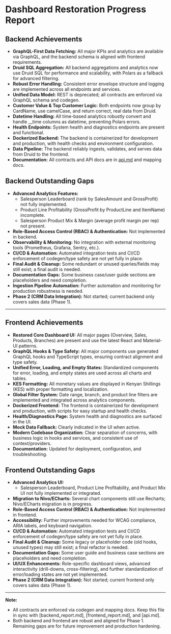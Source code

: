 # Dashboard Restoration Progress Report

## Backend Achievements

- **GraphQL-First Data Fetching:** All major KPIs and analytics are available via GraphQL, and the backend schema is aligned with frontend requirements.
- **Druid SQL Aggregation:** All backend aggregations and analytics now use Druid SQL for performance and scalability, with Polars as a fallback for advanced filtering.
- **Robust Error Handling:** Consistent error envelope structure and logging are implemented across all endpoints and services.
- **Unified Data Model:** REST is deprecated; all contracts are enforced via GraphQL schema and codegen.
- **Customer Value & Top Customer Logic:** Both endpoints now group by CardName, use camelCase, and return correct, real data from Druid.
- **Datetime Handling:** All time-based analytics robustly convert and handle __time columns as datetime, preventing Polars errors.
- **Health Endpoints:** System health and diagnostics endpoints are present and functional.
- **Dockerized Backend:** The backend is containerized for development and production, with health checks and environment configuration.
- **Data Pipeline:** The backend reliably ingests, validates, and serves data from Druid to the frontend.
- **Documentation:** All contracts and API docs are in [api.md](api.md) and mapping docs.

## Backend Outstanding Gaps

- **Advanced Analytics Features:**
  - Salesperson Leaderboard (rank by SalesAmount and GrossProfit) not fully implemented.
  - Product Line Profitability (GrossProfit by ProductLine and ItemName) incomplete.
  - Salesperson Product Mix & Margin (average profit margin per rep) not present.
- **Role-Based Access Control (RBAC) & Authentication:** Not implemented in backend.
- **Observability & Monitoring:** No integration with external monitoring tools (Prometheus, Grafana, Sentry, etc.).
- **CI/CD & Automation:** Automated integration tests and CI/CD enforcement of codegen/type safety are not yet fully in place.
- **Final Audit & Cleanup:** Some redundant or unused queries/fields may still exist; a final audit is needed.
- **Documentation Gaps:** Some business case/user guide sections are placeholders and need completion.
- **Ingestion Pipeline Automation:** Further automation and monitoring for production robustness is needed.
- **Phase 2 (CRM Data Integration):** Not started; current backend only covers sales data (Phase 1).

---

## Frontend Achievements

- **Restored Core Dashboard UI:** All major pages (Overview, Sales, Products, Branches) are present and use the latest React and Material-UI patterns.
- **GraphQL Hooks & Type Safety:** All major components use generated GraphQL hooks and TypeScript types, ensuring contract alignment and type safety.
- **Unified Error, Loading, and Empty States:** Standardized components for error, loading, and empty states are used across all charts and tables.
- **KES Formatting:** All monetary values are displayed in Kenyan Shillings (KES) with proper formatting and localization.
- **Global Filter System:** Date range, branch, and product line filters are implemented and integrated across analytics components.
- **Dockerized Frontend:** The frontend is containerized for development and production, with scripts for easy startup and health checks.
- **Health/Diagnostics Page:** System health and diagnostics are surfaced in the UI.
- **Mock Data Fallback:** Clearly indicated in the UI when active.
- **Modern Codebase Organization:** Clear separation of concerns, with business logic in hooks and services, and consistent use of context/providers.
- **Documentation:** Updated for deployment, configuration, and troubleshooting.

## Frontend Outstanding Gaps

- **Advanced Analytics UI:**
  - Salesperson Leaderboard, Product Line Profitability, and Product Mix UI not fully implemented or integrated.
- **Migration to Nivo/ECharts:** Several chart components still use Recharts; Nivo/ECharts migration is in progress.
- **Role-Based Access Control (RBAC) & Authentication:** Not implemented in frontend.
- **Accessibility:** Further improvements needed for WCAG compliance, ARIA labels, and keyboard navigation.
- **CI/CD & Automation:** Automated integration tests and CI/CD enforcement of codegen/type safety are not yet fully in place.
- **Final Audit & Cleanup:** Some legacy or placeholder code (old hooks, unused types) may still exist; a final refactor is needed.
- **Documentation Gaps:** Some user guide and business case sections are placeholders and need completion.
- **UI/UX Enhancements:** Role-specific dashboard views, advanced interactivity (drill-downs, cross-filtering), and further standardization of error/loading states are not yet implemented.
- **Phase 2 (CRM Data Integration):** Not started; current frontend only covers sales data (Phase 1).

---

**Note:**
- All contracts are enforced via codegen and mapping docs. Keep this file in sync with [backend_report.md], [frontend_report.md], and [api.md].
- Both backend and frontend are robust and aligned for Phase 1. Remaining gaps are for future improvement and production hardening.
